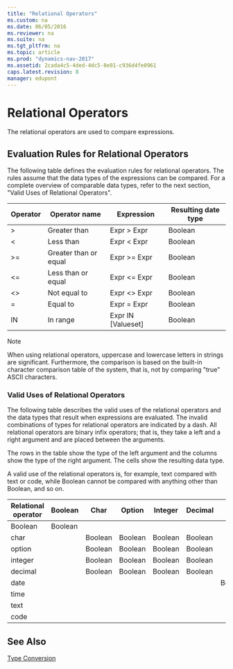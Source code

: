 ```yaml
---
title: "Relational Operators"
ms.custom: na
ms.date: 06/05/2016
ms.reviewer: na
ms.suite: na
ms.tgt_pltfrm: na
ms.topic: article
ms.prod: "dynamics-nav-2017"
ms.assetid: 2cada4c5-4ded-4dc5-8e01-c936d4fe0961
caps.latest.revision: 8
manager: edupont
---
```

# Relational Operators
The relational operators are used to compare expressions.  
  
## Evaluation Rules for Relational Operators  
 The following table defines the evaluation rules for relational operators. The rules assume that the data types of the expressions can be compared. For a complete overview of comparable data types, refer to the next section, "Valid Uses of Relational Operators".  
  
|Operator|Operator name|Expression|Resulting date type|  
|--------------|-------------------|----------------|-------------------------|  
|>|Greater than|Expr > Expr|Boolean|  
|\<|Less than|Expr \< Expr|Boolean|  
|>=|Greater than or equal|Expr >= Expr|Boolean|  
|\<=|Less than or equal|Expr \<= Expr|Boolean|  
|\<>|Not equal to|Expr \<> Expr|Boolean|  
|=|Equal to|Expr = Expr|Boolean|  
|IN|In range|Expr IN \[Valueset\]|Boolean|  
  
> [!NOTE]  
>  When using relational operators, uppercase and lowercase letters in strings are significant. Furthermore, the comparison is based on the built-in character comparison table of the system, that is, not by comparing "true" ASCII characters.  
  
### Valid Uses of Relational Operators  
 The following table describes the valid uses of the relational operators and the data types that result when expressions are evaluated. The invalid combinations of types for relational operators are indicated by a dash. All relational operators are binary infix operators; that is, they take a left and a right argument and are placed between the arguments.  
  
 The rows in the table show the type of the left argument and the columns show the type of the right argument. The cells show the resulting data type.  
  
 A valid use of the relational operators is, for example, text compared with text or code, while Boolean cannot be compared with anything other than Boolean, and so on.  
  
|Relational  operator|Boolean|Char|Option|Integer|Decimal|Date|Time|Text|Code|  
|--------------------------|-------------|----------|------------|-------------|-------------|----------|----------|----------|----------|  
|Boolean|Boolean|||||||||  
|char||Boolean|Boolean|Boolean|Boolean|||||  
|option||Boolean|Boolean|Boolean|Boolean|||||  
|integer||Boolean|Boolean|Boolean|Boolean|||||  
|decimal||Boolean|Boolean|Boolean|Boolean|||||  
|date||||||Boolean||||  
|time|||||||Boolean|||  
|text||||||||Boolean|Boolean|  
|code||||||||Boolean|Boolean|  
  
## See Also  
 [Type Conversion](Type-Conversion.md)